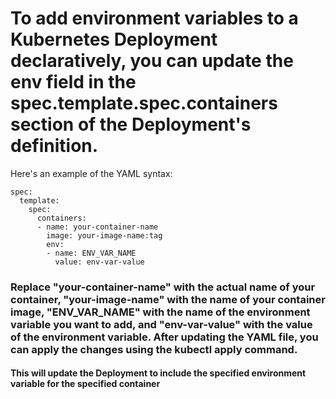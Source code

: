  # To add environment variables to a Kubernetes Deployment declaratively, you can update the env field in the spec.template.spec.containers section of the Deployment's definition. 


Here's an example of the YAML syntax:
```
spec:
  template:
    spec:
      containers:
      - name: your-container-name
        image: your-image-name:tag
        env:
        - name: ENV_VAR_NAME
          value: env-var-value
```

### Replace "your-container-name" with the actual name of your container, "your-image-name" with the name of your container image, "ENV_VAR_NAME" with the name of the environment variable you want to add, and "env-var-value" with the value of the environment variable. After updating the YAML file, you can apply the changes using the kubectl apply command.

#### This will update the Deployment to include the specified environment variable for the specified container